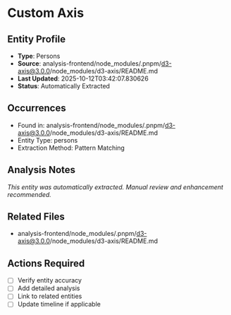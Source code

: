 # Custom Axis

## Entity Profile
- **Type**: Persons
- **Source**: analysis-frontend/node_modules/.pnpm/d3-axis@3.0.0/node_modules/d3-axis/README.md
- **Last Updated**: 2025-10-12T03:42:07.830626
- **Status**: Automatically Extracted

## Occurrences
- Found in: analysis-frontend/node_modules/.pnpm/d3-axis@3.0.0/node_modules/d3-axis/README.md
- Entity Type: persons
- Extraction Method: Pattern Matching

## Analysis Notes
*This entity was automatically extracted. Manual review and enhancement recommended.*

## Related Files
- analysis-frontend/node_modules/.pnpm/d3-axis@3.0.0/node_modules/d3-axis/README.md

## Actions Required
- [ ] Verify entity accuracy
- [ ] Add detailed analysis
- [ ] Link to related entities
- [ ] Update timeline if applicable
